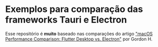 # Exemplos para comparação das frameworks Tauri e Electron

Esse repositório é **muito** baseado nas comparações do artigo ["macOS Performance Comparison: Flutter Desktop vs. Electron"](https://getstream.io/blog/flutter-desktop-vs-electron/) por Gordon H.
